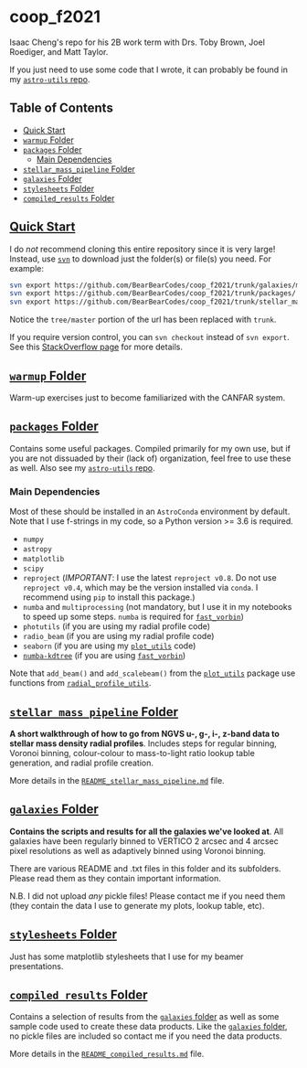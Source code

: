 # coop_f2021

Isaac Cheng's repo for his 2B work term with Drs. Toby Brown, Joel Roediger, and Matt
Taylor.

If you just need to use some code that I wrote, it can probably be found in my
[`astro-utils` repo](https://github.com/BearBearCodes/astro-utils).

## Table of Contents
<!-- @import "[TOC]" {cmd="toc" depthFrom=1 depthTo=6 orderedList=false} -->

<!-- code_chunk_output -->

- [Quick Start](#quick-startquick_start)
- [`warmup` Folder](#warmup-folderwarmup)
- [`packages` Folder](#packages-folderpackages)
  - [Main Dependencies](#main-dependencies)
- [`stellar_mass_pipeline` Folder](#stellar_mass_pipeline-folderstellar_mass_pipeline)
- [`galaxies` Folder](#galaxies-foldergalaxies)
- [`stylesheets` Folder](#stylesheets-folderstylesheets)
- [`compiled_results` Folder](#compiled_results-foldercompiled_results)

<!-- /code_chunk_output -->

## [Quick Start](quick_start/)

I do _not_ recommend cloning this entire repository since it is very large! Instead, use
[`svn`](https://subversion.apache.org/) to download just the folder(s) or file(s) you
need. For example:

```bash
svn export https://github.com/BearBearCodes/coop_f2021/trunk/galaxies/make_rgb.ipynb
svn export https://github.com/BearBearCodes/coop_f2021/trunk/packages/
svn export https://github.com/BearBearCodes/coop_f2021/trunk/stellar_mass_pipeline/
```

Notice the `tree/master` portion of the url has been replaced with `trunk`.

If you require version control, you can `svn checkout` instead of `svn export`. See this
[StackOverflow
page](https://stackoverflow.com/questions/419467/difference-between-checkout-and-export-in-svn)
for more details.

## [`warmup` Folder](warmup/)

Warm-up exercises just to become familiarized with the CANFAR system.

## [`packages` Folder](packages/)

Contains some useful packages. Compiled primarily for my own use, but if you are not
dissuaded by their (lack of) organization, feel free to use these as well. Also see my
[`astro-utils` repo](https://github.com/BearBearCodes/astro-utils).

### Main Dependencies

Most of these should be installed in an `AstroConda` environment by default. Note that I
use f-strings in my code, so a Python version >= 3.6 is required.

- `numpy`
- `astropy`
- `matplotlib`
- `scipy`
- `reproject` (_IMPORTANT_: I use the latest `reproject v0.8`. Do not use `reproject
  v0.4`, which may be the version installed via `conda`. I recommend using `pip` to
  install this package.)
- `numba` and `multiprocessing` (not mandatory, but I use it in my notebooks to speed up
  some steps. `numba` is required for
  [`fast_vorbin`](https://github.com/BearBearCodes/coop_f2021/blob/master/packages/fast_vorbin.py))
- `photutils` (if you are using my radial profile code)
- `radio_beam` (if you are using my radial profile code)
- `seaborn` (if you are using my [`plot_utils`](packages/plot_utils.py) code)
- [`numba-kdtree`](https://github.com/mortacious/numba-kdtree) (if you are using
  [`fast_vorbin`](https://github.com/BearBearCodes/coop_f2021/blob/master/packages/fast_vorbin.py))

Note that `add_beam()` and `add_scalebeam()` from the
[`plot_utils`](packages/plot_utils.py) package use functions from
[`radial_profile_utils`](packages/radial_profile_utils.py).

## [`stellar_mass_pipeline` Folder](stellar_mass_pipeline/)

**A short walkthrough of how to go from NGVS u-, g-, i-, z-band data to stellar mass
density radial profiles**. Includes steps for regular binning, Voronoi binning,
colour-colour to mass-to-light ratio lookup table generation, and radial profile creation.

More details in the
[`README_stellar_mass_pipeline.md`](stellar_mass_pipeline/README_stellar_mass_pipeline.md)
file.

## [`galaxies` Folder](galaxies/)

**Contains the scripts and results for all the galaxies we've looked at**. All galaxies
have been regularly binned to VERTICO 2 arcsec and 4 arcsec pixel resolutions as well as
adaptively binned using Voronoi binning.

There are various README and .txt files in this folder and its subfolders. Please read
them as they contain important information.

N.B. I did not upload _any_ pickle files! Please contact me if you need them (they contain
the data I use to generate my plots, lookup table, etc).

## [`stylesheets` Folder](stylesheets/)

Just has some matplotlib stylesheets that I use for my beamer presentations.

## [`compiled_results` Folder](compiled_results/)

Contains a selection of results from the [`galaxies` folder](galaxies/) as well as some
sample code used to create these data products. Like the [`galaxies` folder](galaxies/),
no pickle files are included so contact me if you need the data products.

More details in the
[`README_compiled_results.md`](compiled_results/README_compiled_results.md)
file.
